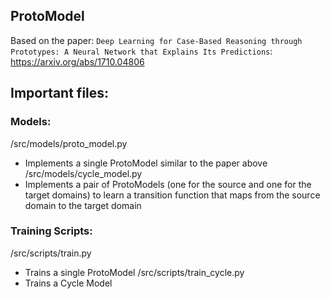 
## ProtoModel
Based on the paper: 
`Deep Learning for Case-Based Reasoning through Prototypes: A Neural Network that Explains Its Predictions`: https://arxiv.org/abs/1710.04806

## Important files:
### Models:
/src/models/proto_model.py
* Implements a single ProtoModel similar to the paper above
/src/models/cycle_model.py
* Implements a pair of ProtoModels (one for the source and one for the target domains) to learn a transition function that maps from the source domain to the target domain

### Training Scripts:
/src/scripts/train.py
* Trains a single ProtoModel
/src/scripts/train_cycle.py
* Trains a Cycle Model